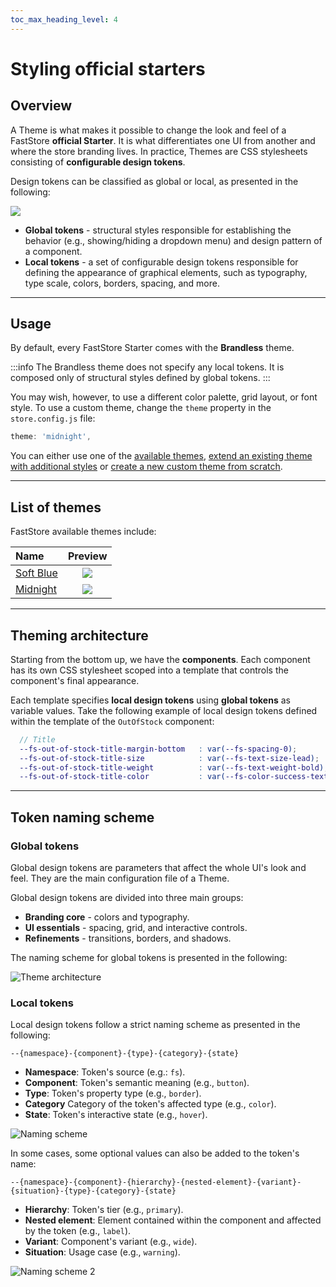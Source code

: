 ```yaml
---
toc_max_heading_level: 4
---
```


# Styling official starters

## Overview 

A Theme is what makes it possible to change the look and feel of a FastStore **official Starter**. It is what differentiates one UI from another and where the store branding lives. In practice, Themes are CSS stylesheets consisting of **configurable design tokens**. 

Design tokens can be classified as global or local, as presented in the following:

![](https://vtexhelp.vtexassets.com/assets/docs/src/theme___a7a122b4ca42955e79c8db8083b092f8.png)

- **Global tokens** - structural styles responsible for establishing the behavior (e.g., showing/hiding a dropdown menu) and design pattern of a component.
- **Local tokens** - a set of configurable design tokens responsible for defining the appearance of graphical elements, such as typography, type scale, colors, borders, spacing, and more.

---

## Usage

By default, every FastStore Starter comes with the **Brandless** theme.

:::info
The Brandless theme does not specify any local tokens. It is composed only of structural styles defined by global tokens.
:::

You may wish, however, to use a different color palette, grid layout, or font style. To use a custom theme, change the `theme` property in the `store.config.js` file:

```js title="store.config.js"
theme: 'midnight',
```

You can either use one of the [available themes](#list-of-themes), [extend an existing theme with additional styles](/how-to-guides/theming/extending-a-theme) or [create a new custom theme from scratch](/how-to-guides/theming/creating-a-theme).

---

## List of themes

FastStore available themes include:

<table>
<thead>
<tr>
<th align="left">Name</th>
<th align="center">Preview</th>
</tr>
</thead>
<tbody>
<tr>
<td align="left"><a className=" whitespace-nowrap" href="/how-to-guides/theming/themes/soft-blue">Soft Blue</a></td>
<td align="center"><img className="w-1/2" src="https://vtexhelp.vtexassets.com/assets/docs/src/soft-blue___17c37d94c9840b6d761cb4247be7fd9f.webp"/> </td>
</tr>
<tr>
<td align="left"><a href="/how-to-guides/theming/themes/midnight">Midnight</a></td>
<td align="center"><img className="w-1/2" src="https://vtexhelp.vtexassets.com/assets/docs/src/midnight___23f91a5508d29e7e8a7ec7a209b81fe6.webp"/> </td>
</tr>
</tbody>
</table>

---

## Theming architecture

Starting from the bottom up, we have the **components**. Each component has its own CSS stylesheet scoped into a template that controls the component's final appearance.

Each template specifies **local design tokens** using **global tokens** as variable values. Take the following example of local design tokens defined within the template of the `OutOfStock` component:

```scss
  // Title
  --fs-out-of-stock-title-margin-bottom   : var(--fs-spacing-0);
  --fs-out-of-stock-title-size            : var(--fs-text-size-lead);
  --fs-out-of-stock-title-weight          : var(--fs-text-weight-bold);
  --fs-out-of-stock-title-color           : var(--fs-color-success-text);
```

---

## Token naming scheme

### Global tokens

Global design tokens are parameters that affect the whole UI's look and feel. They are the main configuration file of a Theme. 

Global design tokens are divided into three main groups:

- **Branding core** - colors and typography.
- **UI essentials** - spacing, grid, and interactive controls.
- **Refinements** - transitions, borders, and shadows.

The naming scheme for global tokens is presented in the following:

![Theme architecture](https://vtexhelp.vtexassets.com/assets/docs/src/theming-global-tokens___e4e339f287113ecae974234ecbad1bff.png)

### Local tokens

Local design tokens follow a strict naming scheme as presented in the following:

```
--{namespace}-{component}-{type}-{category}-{state}
```

- **Namespace**: Token's source (e.g.: `fs`).
- **Component**: Token's semantic meaning  (e.g., `button`).
- **Type**: Token's property type (e.g., `border`).
- **Category** Category of the token's affected type (e.g., `color`).
- **State**: Token's interactive state (e.g., `hover`).

![Naming scheme](https://vtexhelp.vtexassets.com/assets/docs/src/theming-naming-1___32778b6c40f12a94ac4a54a90879aeef.png)

In some cases, some optional values can also be added to the token's name:

```
--{namespace}-{component}-{hierarchy}-{nested-element}-{variant}-{situation}-{type}-{category}-{state}
```

- **Hierarchy**: Token's tier (e.g., `primary`).
- **Nested element**: Element contained within the component and affected by the token (e.g., `label`).
- **Variant**: Component's variant (e.g., `wide`).
- **Situation**: Usage case (e.g., `warning`).

![Naming scheme 2](https://vtexhelp.vtexassets.com/assets/docs/src/theming-naming-2___4668c9e8da8bec361681d41b6a2e7266.png)